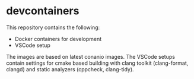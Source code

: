 # devcontainers

This repository contains the following:

- Docker containers for development
- VSCode setup

The images are based on latest conanio images.
The VSCode setups contain settings for cmake based building with clang toolkit
(clang-format, clangd) and static analyzers (cppcheck, clang-tidy).
